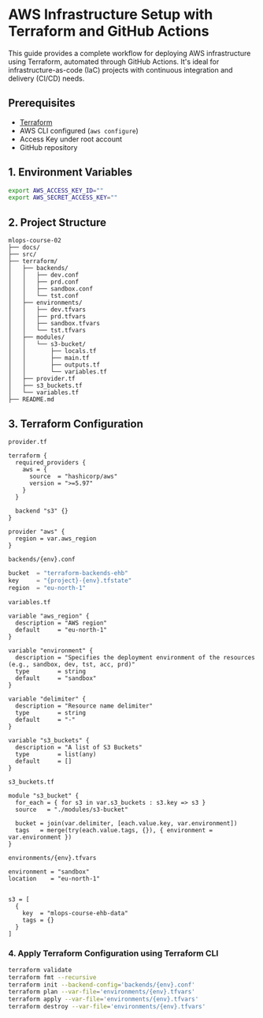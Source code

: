 # AWS Infrastructure Setup with Terraform and GitHub Actions 

This guide provides a complete workflow for deploying AWS infrastructure using Terraform, automated through GitHub Actions. It's ideal for infrastructure-as-code (IaC) projects with continuous integration and delivery (CI/CD) needs.

## Prerequisites

* [Terraform](https://developer.hashicorp.com/terraform/downloads)
* AWS CLI configured (`aws configure`)
* Access Key under root account
* GitHub repository

## 1. Environment Variables
```bash
export AWS_ACCESS_KEY_ID=""
export AWS_SECRET_ACCESS_KEY=""
```

## 2. Project Structure
```
mlops-course-02  
├── docs/  
├── src/  
├── terraform/  
│   ├── backends/  
│   │   ├── dev.conf  
│   │   ├── prd.conf  
│   │   ├── sandbox.conf  
│   │   └── tst.conf  
│   ├── environments/  
│   │   ├── dev.tfvars  
│   │   ├── prd.tfvars  
│   │   ├── sandbox.tfvars  
│   │   └── tst.tfvars  
│   ├── modules/  
│   │   └── s3-bucket/  
│   │       ├── locals.tf  
│   │       ├── main.tf  
│   │       ├── outputs.tf  
│   │       └── variables.tf  
│   ├── provider.tf  
│   ├── s3_buckets.tf  
│   └── variables.tf  
├── README.md
```

## 3. Terraform Configuration
`provider.tf`
```hcl
terraform {
  required_providers {
    aws = {
      source  = "hashicorp/aws"
      version = ">=5.97"
    }
  }
  
  backend "s3" {}
}

provider "aws" {
  region = var.aws_region
}
```

`backends/{env}.conf`
```terraform
bucket  = "terraform-backends-ehb"
key     = "{project}-{env}.tfstate"
region  = "eu-north-1"
```

`variables.tf`
```hcl
variable "aws_region" {
  description = "AWS region"
  default     = "eu-north-1"
}

variable "environment" {
  description = "Specifies the deployment environment of the resources (e.g., sandbox, dev, tst, acc, prd)"
  type        = string
  default     = "sandbox"
}

variable "delimiter" {
  description = "Resource name delimiter"
  type        = string
  default     = "-"
}

variable "s3_buckets" {
  description = "A list of S3 Buckets"
  type        = list(any)
  default     = []
}
```

`s3_buckets.tf`
```hcl
module "s3_bucket" {
  for_each = { for s3 in var.s3_buckets : s3.key => s3 }
  source   = "./modules/s3-bucket"

  bucket = join(var.delimiter, [each.value.key, var.environment])
  tags   = merge(try(each.value.tags, {}), { environment = var.environment })
}
```

`environments/{env}.tfvars`
```hcl
environment = "sandbox"
location    = "eu-north-1"


s3 = [
  {
    key  = "mlops-course-ehb-data"
    tags = {}
  }
]
```

### 4. Apply Terraform Configuration using Terraform CLI
```bash
terraform validate
terraform fmt --recursive
terraform init --backend-config='backends/{env}.conf'
terraform plan --var-file='environments/{env}.tfvars' 
terraform apply --var-file='environments/{env}.tfvars'
terraform destroy --var-file='environments/{env}.tfvars'
```
